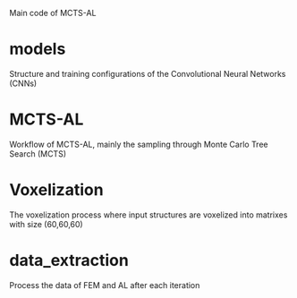 Main code of MCTS-AL
# models
Structure and training configurations of the Convolutional Neural Networks (CNNs)
# MCTS-AL
Workflow of MCTS-AL, mainly the sampling through Monte Carlo Tree Search (MCTS)
# Voxelization
The voxelization process where input structures are voxelized into matrixes with size (60,60,60)
# data_extraction
Process the data of FEM and AL after each iteration
